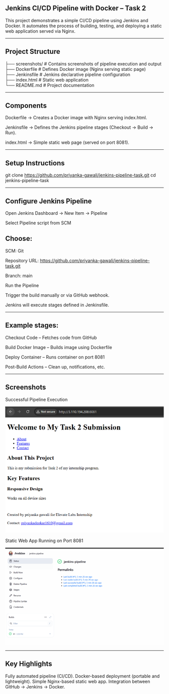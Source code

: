 ## Jenkins CI/CD Pipeline with Docker – Task 2

This project demonstrates a simple CI/CD pipeline using Jenkins and Docker.
It automates the process of building, testing, and deploying a static web application served via Nginx.

---

## Project Structure

├── screenshots/      # Contains screenshots of pipeline execution and output <br>
├── Dockerfile        # Defines Docker image (Nginx serving static page) <br>
├── Jenkinsfile       # Jenkins declarative pipeline configuration <br>
├── index.html        # Static web application <br>
└── README.md         # Project documentation <br>

---

## Components

Dockerfile → Creates a Docker image with Nginx serving index.html.

Jenkinsfile → Defines the Jenkins pipeline stages (Checkout → Build → Run).

index.html → Simple static web page (served on port 8081).

---

## Setup Instructions

git clone https://github.com/priyanka-gawali/jenkins-pipeline-task.git
cd jenkins-pipeline-task

---

## Configure Jenkins Pipeline

Open Jenkins Dashboard → New Item → Pipeline

Select Pipeline script from SCM

## Choose:

SCM: Git

Repository URL: https://github.com/priyanka-gawali/jenkins-pipeline-task.git

Branch: main


Run the Pipeline

Trigger the build manually or via GitHub webhook.

Jenkins will execute stages defined in Jenkinsfile.

---

## Example stages:

Checkout Code – Fetches code from GitHub

Build Docker Image – Builds image using Dockerfile

Deploy Container – Runs container on port 8081

Post-Build Actions – Clean up, notifications, etc.

---

## Screenshots

 Successful Pipeline Execution
 
 ![Alt Text](https://github.com/gawali-priyanka/Jenkins-pipeline-task/blob/main/screenshots/Static-Web-App.png?raw=true)


 Static Web App Running on Port 8081

![Alt Text](https://github.com/gawali-priyanka/Jenkins-pipeline-task/blob/main/screenshots/pipeline-execution.png?raw=true)


 ---

## Key Highlights

Fully automated pipeline (CI/CD).
Docker-based deployment (portable and lightweight).
Simple Nginx-based static web app.
Integration between GitHub → Jenkins → Docker.
